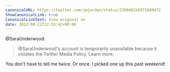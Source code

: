 ```yaml
---
canonicalURL: https://twitter.com/jmjordan/status/238046245971689472
ShowCanonicalLink: true
CanonicalLinkText: View original on
date: 2012-08-21T22:53:42+00:00
---
```

@SaraUnderwood:

> @SaraUnderwood's account is temporarily unavailable because it violates the Twitter Media Policy. Learn more.

You don't have to tell me twice. Or once. I picked one up this past weekend!